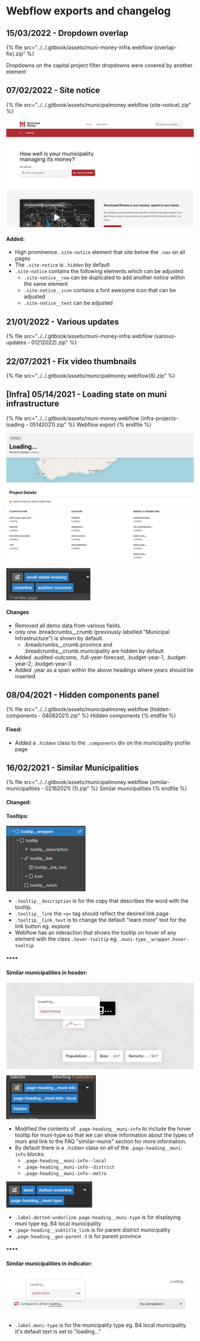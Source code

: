 # Webflow exports and changelog

## 15/03/2022 - Dropdown overlap

{% file src="../../.gitbook/assets/muni-money-infra.webflow (overlap-fix).zip" %}

Dropdowns on the capital project filter dropdowns were covered by another element

## 07/02/2022 - Site notice

{% file src="../../.gitbook/assets/municipalmoney.webflow (site-notice).zip" %}

![](<../../.gitbook/assets/image (16).png>)

#### Added:

* High prominence `.site-notice` element that site below the `.nav` on all pages
* The `.site-notice` is `.hidden` by default
* `.site-notice` contains the following elements which can be adjusted
  * `.site-notice__row` can be duplicated to add another notice within the same element
  * `.site-notice__icon` contains a font awesome icon that can be adjusted
  * `.site-notice__text` can be adjusted&#x20;

## 21/01/2022 - Various updates

{% file src="../../.gitbook/assets/muni-money-infra.webflow (various-updates - 01212022).zip" %}

## 22/07/2021 - Fix video thumbnails

{% file src="../../.gitbook/assets/municipalmoney.webflow(8).zip" %}

## \[Infra] 05/14/2021 - Loading state on muni infrastructure

{% file src="../../.gitbook/assets/muni-money.webflow (infra-projects-loading - 05142021).zip" %}
Webflow export
{% endfile %}

![Loading state preview](<../../.gitbook/assets/image (12).png>)

![custom classes for various headings](<../../.gitbook/assets/image (13).png>)

#### Changes

* Removed all demo data from various fields.
* only one .breadcrumbs\_\_crumb (previously labelled "Municipal Infrastructure") is shown by default.
  * .breadcrumbs\_\_crumb.province and .breadcrumbs\_\_crumb.municipality are hidden by default
* Added .audited-outcome, .full-year-forecast, .budget-year-1, .budget-year-2, .budget-year-3
* Added .year as a span within the above headings where years should be inserted

## 08/04/2021 - Hidden components panel

{% file src="../../.gitbook/assets/municipalmoney.webflow (hidden-components - 04082021).zip" %}
Hidden components
{% endfile %}

#### Fixed:

* Added a `.hidden` class to the `.components` div on the municipality profile page

## 16/02/2021 - Similar Municipalities&#x20;

{% file src="../../.gitbook/assets/municipalmoney.webflow (similar-municipalities - 02162021) (1).zip" %}
Similar municipalities
{% endfile %}

#### Changed:

#### **Tooltips:**

![](<../../.gitbook/assets/image (8).png>)

* `.tooltip__description` is for the copy that describes the word with the tooltip.&#x20;
* `.tooltip__link` the `<a>` tag should reflect the desired link page&#x20;
* `.tooltip__link_text` is to change the default "learn more" text for the link button eg. explore
* Webflow has an interaction that shows the tooltip on hover of any element with the class `.hover-tooltip` eg. `.muni-type__wrapper.hover-tooltip`

#### ****

#### **Similar municipalities in header:**

![Feature in default state](<../../.gitbook/assets/image (1).png>)

![Muni info structure in default state](<../../.gitbook/assets/image (4).png>)

* Modified the contents of `.page-heading__muni-info` to include the hover tooltip for muni-type so that we can show information about the types of muni and link to the FAQ "similar-munis" section for more information.
* By default there is a `.hidden` class on all of the `.page-heading__muni-info` blocks:&#x20;
  * `.page-heading__muni-info--local`
  * `.page-heading__muni-info--district`
  * `.page-heading__muni-info--metro`

![page-heading\_\_muni-type](<../../.gitbook/assets/image (5).png>)

* `.label.dotted-underline.page-heading__muni-type` is for displaying muni type eg. B4 local municipality
* `.page-heading__subtitle_link` is for parent district municipality
* `.page-heading__geo-parent-3` is for parent province

#### ****

#### **Similar municipalities in indicator:**

![](<../../.gitbook/assets/image (3).png>)

* `.label.muni-type` is for the municipality type eg. B4 local municipality. It's default text is set to "loading..."

